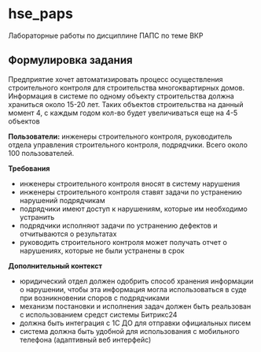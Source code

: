 # hse_paps
Лабораторные работы по дисциплине ПАПС по теме ВКР

## Формулировка задания
Предприятие хочет автоматизировать процесс осуществления строительного контроля для строительства многоквартирных домов.
Информация в системе по одному объекту строительства должна храниться около 15-20 лет. Таких объектов строительства на данный момент 4, с каждым годом кол-во будет увеличиваться еще на 4-5 объектов 

**Пользователи:**
инженеры строительного контроля, руководитель отдела управления строительного контроля, подрядчики. Всего около 100 пользователей.

**Требования**
- инженеры строительного контроля вносят в систему нарушения
- инженеры строительного контроля ставят задачи по устранению нарушений подрядчикам
- подрядчики имеют доступ к нарушениям, которые им необходимо устранить
- подрядчики исполняют задачи по устранению  дефектов и отчитываются о результатах
- руководить строительного контроля может получать отчет о нарушениях, которые не были устранены в срок


**Дополнительный контекст**
- юридический отдел должен одобрить способ хранения информации о нарушении, чтобы эта информация могла использоваться в суде при возникновении споров с подрядчиками
- механизм постановки и исполнения задач должен быть реальзован с использованием средст системы Битрикс24
- должна быть интеграция с 1С ДО для отправки официальных писем
- система должна быть удобной для использования с мобильного телефона (адаптивный веб интерфейс)
